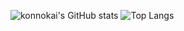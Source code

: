 ![konnokai's GitHub stats](https://github-readme-stats.vercel.app/api?username=konnokai&show_icons=true&theme=tokyonight)
![Top Langs](https://github-readme-stats.vercel.app/api/top-langs/?username=konnokai&layout=compact&theme=tokyonight)
